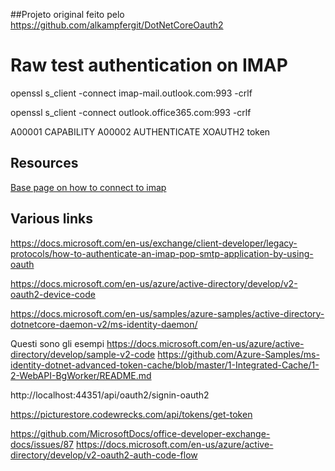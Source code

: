 ﻿##Projeto original feito pelo https://github.com/alkampfergit/DotNetCoreOauth2


# Raw test authentication on IMAP

openssl s_client -connect imap-mail.outlook.com:993 -crlf

openssl s_client -connect outlook.office365.com:993 -crlf

A00001 CAPABILITY
A00002 AUTHENTICATE XOAUTH2 token

## Resources

[Base page on how to connect to imap](https://docs.microsoft.com/en-us/exchange/client-developer/legacy-protocols/how-to-authenticate-an-imap-pop-smtp-application-by-using-oauth)

## Various links

https://docs.microsoft.com/en-us/exchange/client-developer/legacy-protocols/how-to-authenticate-an-imap-pop-smtp-application-by-using-oauth

https://docs.microsoft.com/en-us/azure/active-directory/develop/v2-oauth2-device-code

https://docs.microsoft.com/en-us/samples/azure-samples/active-directory-dotnetcore-daemon-v2/ms-identity-daemon/

Questi sono gli esempi
https://docs.microsoft.com/en-us/azure/active-directory/develop/sample-v2-code
https://github.com/Azure-Samples/ms-identity-dotnet-advanced-token-cache/blob/master/1-Integrated-Cache/1-2-WebAPI-BgWorker/README.md


http://localhost:44351/api/oauth2/signin-oauth2

https://picturestore.codewrecks.com/api/tokens/get-token

https://github.com/MicrosoftDocs/office-developer-exchange-docs/issues/87
https://docs.microsoft.com/en-us/azure/active-directory/develop/v2-oauth2-auth-code-flow

